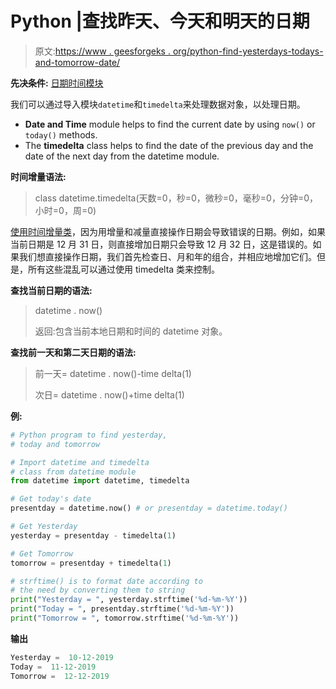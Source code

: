 # Python |查找昨天、今天和明天的日期

> 原文:[https://www . geesforgeks . org/python-find-yesterdays-todays-and-tomorrow-date/](https://www.geeksforgeeks.org/python-find-yesterdays-todays-and-tomorrows-date/)

**先决条件:** [日期时间模块](https://www.geeksforgeeks.org/python-datetime-module-with-examples/)

我们可以通过导入模块`datetime`和`timedelta`来处理数据对象，以处理日期。

*   **Date and Time** module helps to find the current date by using `now()` or `today()` methods.
*   The **timedelta** class helps to find the date of the previous day and the date of the next day from the datetime module.

**时间增量语法:**

> class datetime.timedelta(天数=0，秒=0，微秒=0，毫秒=0，分钟=0，小时=0，周=0)

[使用时间增量类](https://www.geeksforgeeks.org/python-datetime-module-with-examples/#timedelta)，因为用增量和减量直接操作日期会导致错误的日期。例如，如果当前日期是 12 月 31 日，则直接增加日期只会导致 12 月 32 日，这是错误的。如果我们想直接操作日期，我们首先检查日、月和年的组合，并相应地增加它们。但是，所有这些混乱可以通过使用 timedelta 类来控制。

**查找当前日期的语法:**

> datetime . now()
> 
> 返回:包含当前本地日期和时间的 datetime 对象。

**查找前一天和第二天日期的语法:**

> 前一天= datetime . now()-time delta(1)
> 
> 次日= datetime . now()+time delta(1)

**例:**

```py
# Python program to find yesterday,
# today and tomorrow

# Import datetime and timedelta
# class from datetime module
from datetime import datetime, timedelta

# Get today's date
presentday = datetime.now() # or presentday = datetime.today()

# Get Yesterday
yesterday = presentday - timedelta(1)

# Get Tomorrow
tomorrow = presentday + timedelta(1)

# strftime() is to format date according to
# the need by converting them to string
print("Yesterday = ", yesterday.strftime('%d-%m-%Y'))
print("Today = ", presentday.strftime('%d-%m-%Y'))
print("Tomorrow = ", tomorrow.strftime('%d-%m-%Y'))
```

**输出**

```py
Yesterday =  10-12-2019
Today =  11-12-2019
Tomorrow =  12-12-2019

```
